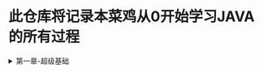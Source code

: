 # 此仓库将记录本菜鸡从0开始学习JAVA的所有过程
<details>
<summary>第一章-超级基础</summary>

## 1.1 Helloword
    1. 关键字: public, static void, class
    2. 标识符不能数字开头，不能是关键字
    
## 1.2 常量
    1. 字符串常量：用双引号。"123" = 字符串123
    2. 整数常量： 直接写上数字（无小数点）
    3. 浮点数常量： 有小数点
    4. 字符常量：单引号'A','9', '中文'。
    5. Boolean常量：T/F
    6. NULL
    
## 1.2.1 数据类型
    1. 整数：byte short int long
    2. 浮点：float(4字节) double（8字节）
    3. 字符: char
    4. boolean（t/f）
    
 ## 1.2.2 引用数据类型
    1. 字符串，数组，类，借口，Lambda
    2. 小数默认double类型，整数默认int类型

## 1.3 变量
    1. 数据类型 变量名称； // 创建一个变量
    2. 变量名称 = 数据值； // 赋值
    3. 数据类型 变量名称 = 数据值

## 1.4 注意事项
    1. 多个变量名不能重复
    2. float跟long类型，后缀不能丢
    3. byte或者short，要在范围内
    4. 要进行赋值才能用
    5. 不能超出{}的作用域
    6.不推荐1行创建多个变量

## 1.5 数据类型转换(Demo_datatype)
    1. 类型不一样就会转换
    2. 自动类型转换
        1. 代码不需要处理
        2. 规则: 数据范围从小到大，例 long num1 = 100；
        int ----> long
    3. 强制类型转换
        1.代码要格式处理
        2.格式：范围小的类型（int） = (范围小的类型）原本大范围的数据
    
    
    
</details>